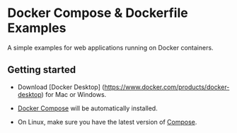 Docker Compose & Dockerfile Examples
=========

A simple examples for web applications running on Docker containers.

Getting started
---------------

- Download [Docker Desktop] (https://www.docker.com/products/docker-desktop) for Mac or Windows. 

- [Docker Compose](https://docs.docker.com/compose) will be automatically installed.

- On Linux, make sure you have the latest version of [Compose](https://docs.docker.com/compose/install/). 
